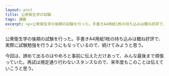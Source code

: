```yaml
---
layout: post
title: 公衆衛生学の試験
tags: 講義
excerpt: <p>公衆衛生学の後期の試験を行った。手書きA4用紙1枚の持ち込みは概ね好評で、実際に試験勉強を行うようにもなっているので、続けてみようと思う。</p>
---
```


公衆衛生学の後期の試験を行った。手書きA4用紙1枚の持ち込みは概ね好評で、実際に試験勉強を行うようにもなっているので、続けてみようと思う。

今回は、諦めて出るのはやめろと事前に伝えただけあって、みんな最後まで頑張っていた。再試は規定通り行わないスタンスなので、来年度もこのことは伝えていこうと思う。
